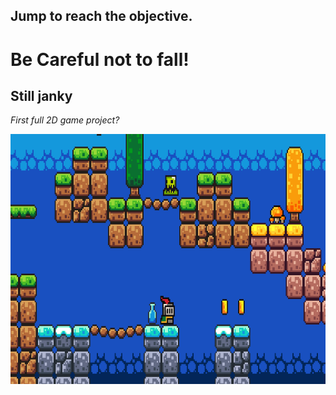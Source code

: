 ## Jump to reach the objective.

# Be Careful not to fall!

## Still janky

*First full 2D game project?*

<img src="assets/Banner.png" width="800" height="400"/>